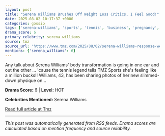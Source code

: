 ```yaml
---
layout: post
title: "Serena Williams Brushes Off Weight Loss Critics, I Feel Good!"
date: 2025-08-02 10:17:37 +0000
categories: gossip
tags: ['serena-williams', 'sports', 'tennis', 'business', 'pregnancy', 'source-tmz', 'drama-hot']
drama_score: 6
primary_celebrity: serena_williams
source: tmz
source_url: "https://www.tmz.com/2025/08/02/serena-williams-response-weight-loss-criticism/"
mentions: {'serena_williams': 6}
---
```


Any talk about Serena Williams' body transformation is going in one ear and out the other ... 'cause the tennis legend tells TMZ Sports she's feeling like a million bucks!! Williams, 43, has been sharing photos of her new slimmed-down physique on&hellip;

**Drama Score:** 6 | **Level:** HOT

**Celebrities Mentioned:** Serena Williams

[Read full article at Tmz](https://www.tmz.com/2025/08/02/serena-williams-response-weight-loss-criticism/)

---
*This post was automatically generated from RSS feeds. Drama scores are calculated based on mention frequency and source reliability.*

